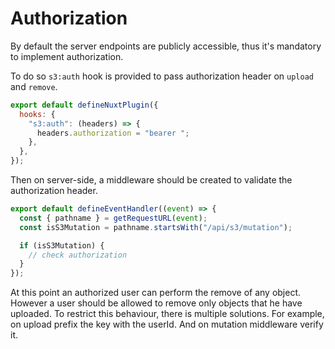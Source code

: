 # Authorization

By default the server endpoints are publicly accessible, thus it's mandatory to implement authorization.

To do so `s3:auth` hook is provided to pass authorization header on `upload` and `remove`.

```js
export default defineNuxtPlugin({
  hooks: {
    "s3:auth": (headers) => {
      headers.authorization = "bearer ";
    },
  },
});
```

Then on server-side, a middleware should be created to validate the authorization header.

```js
export default defineEventHandler((event) => {
  const { pathname } = getRequestURL(event);
  const isS3Mutation = pathname.startsWith("/api/s3/mutation");

  if (isS3Mutation) {
    // check authorization
  }
});
```

At this point an authorized user can perform the remove of any object. However a user should be allowed to remove only objects that he have uploaded. To restrict this behaviour, there is multiple solutions. For example, on upload prefix the key with the userId. And on mutation middleware verify it.
